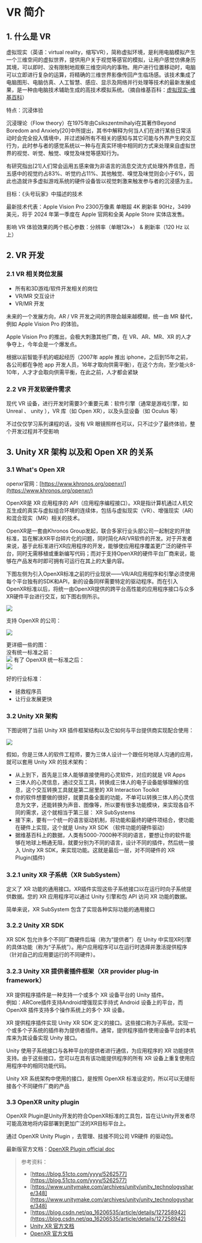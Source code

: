 # VR 简介

## 1. 什么是 VR

虚拟现实（英语：virtual reality，缩写VR），简称虚拟环境，是利用电脑模拟产生一个三维空间的虚拟世界，提供用户关于视觉等感官的模拟，让用户感觉仿佛身历其境，可以即时、没有限制地观察三维空间内的事物。用户进行位置移动时，电脑可以立即进行复杂的运算，将精确的三维世界影像传回产生临场感。该技术集成了电脑图形、电脑仿真、人工智慧、感应、显示及网络并行处理等技术的最新发展成果，是一种由电脑技术辅助生成的高技术模拟系统。（摘自维基百科：[虚拟现实-维基百科](https://zh.wikipedia.org/zh-my/%E8%99%9A%E6%8B%9F%E7%8E%B0%E5%AE%9E)）

特点：沉浸体验

沉浸理论（Flow theory）在1975年由Csikszentmihalyi在其著作Beyond Boredom and Anxiety[20]中所提出，其书中解释为何当人们在进行某些日常活动时会完全投入情境中，并过滤掉所有不相关的感知与其它可能与外界产生的交互行为，此时参与者的感觉系统以一种与在真实环境中相同的方式来处理来自虚拟世界的视觉、听觉、触觉、嗅觉及味觉等感知行为。

有研究指出[21]人们常会运用五感来做为非语言的消息交流方式处理外界信息，而五感中的视觉约占83%、听觉约占11%、其他触觉、嗅觉及味觉则会小于6%，因此也造就许多虚拟游戏系统的硬件设备皆以视觉刺激来触发参与者的沉浸感为主。

目标：《头号玩家》中描述的技术

最新技术代表：Apple Vision Pro 2300万像素 单眼超 4K 刷新率 90Hz，3499 美元，将于 2024 年第一季度在 Apple 官网和全美 Apple Store 实体店发售。

影响 VR 体验效果的两个核心参数：分辨率（单眼12k+） & 刷新率（120 Hz 以上）

## 2. VR 开发

### 2.1 VR 相关岗位发展

* 所有和3D游戏/软件开发相关的岗位
* VR/MR 交互设计
* VR/MR 开发

未来的一个发展方向，AR / VR 开发之间的界限会越来越模糊，统一由 MR 替代，例如 Apple Vision Pro 的体验。

Apple Vision Pro 的推出，会极大刺激其他厂商，在 VR、AR、MR、XR 的人才争夺上，今年会是一个爆发点。

根据以前智能手机的崛起经历（2007年 apple 推出 iphone，之后到15年之前，各公司都在争抢 app 开发人员，16年才取向供需平衡），在这个方向，至少能火8-10年，人才才会取向供需平衡，在此之前，人才都会紧缺

### 2.2 VR 开发软硬件需求

现代 VR 设备，进行开发时需要3个重要元素：软件引擎（通常是游戏引擎，如 Unreal 、 unity ），VR 库（如 Open XR），以及头显设备（如 Oculus 等）

不过仅仅学习系列课程的话，没有 VR 眼镜照样也可以，只不过少了最终体验，整个开发过程并不受影响

## 3. Unity XR 架构 以及和 Open XR 的关系

### 3.1 What's Open XR

openxr官网：[https://www.khronos.org/openxr/](https://www.khronos.org/openxr/)

OpenXR是 XR 应用程序的 API（应用程序编程接口）。XR是指计算机通过人机交互生成的真实与虚拟组合环境的连续体，包括与虚拟现实（VR）、增强现实（AR）和混合现实（MR）相关的技术。

OpenXR是一套由Khronos Group发起，联合多家行业头部公司一起制定的开放标准，旨在解决XR平台碎片化的问题，同时简化AR/VR软件的开发。对于开发者来说，基于此标准进行XR应用程序的开发，能够使应用程序覆盖更广泛的硬件平台，同时无需移植或重新编写代码；而对于支持OpenXR的硬件平台厂商来说，能够在产品发布时即可拥有可运行在其上的大量内容。

下图左侧为引入OpenXR标准之前的行业现状——VR/AR应用程序和引擎必须使用每个平台独有的SDK和API，新的设备同样需要特定的驱动程序。而在引入OpenXR标准以后，将统一由OpenXR提供的跨平台高性能的应用程序接口与众多XR硬件平台进行交互，如下图右侧所示。

![](../../imgs/openxr.png)

支持 OpenXR 的公司：

![](../../imgs/openxr_companies.png)

更详细一些的图：  
没有统一标准之前：  
![](../../imgs/openxr_01.webp)
有了 OpenXR 统一标准之后：  
![](../../imgs/openxr_02.webp)

好的行业标准：
* 拯救程序员
* 让行业发展更快

### 3.2 Unity XR 架构

下图说明了当前 Unity XR 插件框架结构以及它如何与平台提供商实现配合使用：

![](../../imgs/unity-xr-tech-stack.png)

假如，你是三体人的软件工程师，要为三体人设计一个跟任何地球人沟通的应用，就可以套用 Unity XR 的技术架构：

* 从上到下，首先是三体人能够直接使用的心灵软件，对应的就是 VR Apps
* 三体人的心灵信息，通过交互工具，转换成三体人的电子设备能够理解的信息，这个交互转换工具就是第二层里的 XR Interaction Toolkit
* 你的软件想要做的很好，就要具备全面的功能，不单可以转换三体人的心灵信息为文字，还能转换为声音、图像等，所以要有很多功能模块，来实现各自不同的需求，这个就相当于第三层： XR SubSystems
* 接下来，要有一个统一的语言驱动机制，将功能和最终的硬件项结合，使功能在硬件上实现，这个就是 Unity XR SDK （软件功能的硬件驱动）
* 据维基百科上的数据，人类有5000-7000种不同的语言，要想让你的软件能够在地球上畅通无阻，就要分别为不同的语言，设计不同的插件，然后统一接入 Unity XR SDK，来实现功能。这就是最后一层，对不同硬件的 XR Plugin(插件)

### 3.2.1 unity XR 子系统（XR SubSystem）

  定义了 XR 功能的通用接口。XR插件实现这些子系统接口以在运行时向子系统提供数据。您的 XR 应用程序可以通过 Unity 引擎和包 API 访问 XR 功能的数据。

  简单来说，XR SubSystem 包含了实现各种实际功能的通用接口

### 3.2.2 Unity XR SDK

XR SDK 包允许多个不同厂商硬件后端（称为“提供者”）在 Unity 中实现XR引擎的具体功能（称为“子系统”）。用户应用程序可以在运行时选择并激活提供程序（针对自己的应用要运行的不同硬件）。

### 3.2.3 Unity XR 提供者插件框架（XR provider plug-in framework）

  XR 提供程序插件是一种支持一个或多个 XR 设备平台的 Unity 插件。  
  例如：ARCore插件支持Android增强现实手持式 Android 设备上的平台，而 OpenXR 插件支持多个操作系统上的多个 XR 设备。

  XR 提供程序插件实现 Unity XR SDK 定义的接口。这些接口称为子系统。实现一个或多个子系统的插件称为提供者插件。通常，提供程序插件使用设备平台的本机库来为其设备实现 Unity 接口。

  Unity 使用子系统接口与各种平台的提供者进行通信，为应用程序的 XR 功能提供支持。由于这些接口，您可以在具有该功能提供程序的所有 XR 设备上重复使用应用程序中的相同功能代码。

Unity XR 系统架构中使用的接口，是按照 OpenXR 标准设定的，所以可以无缝衔接各个不同硬件厂商的产品

### 3.3 OpenXR unity plugin

OpenXR Plugin是Unity开发的符合OpenXR标准的工具包，旨在让Unity开发者尽可能高效地将内容部署到更加广泛的XR目标平台上。

通过 OpenXR Unity Plugin ，去管理、挂接不同公司 VR硬件 的驱动包。

最新版官方文档：[OpenXR Plugin official doc](https://docs.unity3d.com/Packages/com.unity.xr.openxr@1.8/manual/index.html)

> 参考资料：
> * [https://blog.51cto.com/yyyy/5262577](https://blog.51cto.com/yyyy/5262577)
> * [https://www.unitymake.com/archives/unity/unity_technologyshare/348](https://www.unitymake.com/archives/unity/unity_technologyshare/348)
> * [https://blog.csdn.net/qq_16206535/article/details/127258942](https://blog.csdn.net/qq_16206535/article/details/127258942)
> * [Unity XR 官方文档](https://docs.unity3d.com/2023.2/Documentation/Manual/XR.html)
> * [OpenXR 官方文档](https://www.khronos.org/openxr/)

